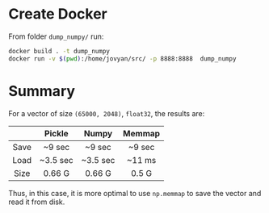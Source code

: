 # Create Docker

From folder `dump_numpy/` run:
```bash
docker build . -t dump_numpy
docker run -v $(pwd):/home/jovyan/src/ -p 8888:8888  dump_numpy
```

# Summary
For a vector of size `(65000, 2048)`, `float32`, the results are:

|      	|  Pickle  	|   Numpy  	| Memmap 	|
|:----:	|:--------:	|:--------:	|:------:	|
| Save 	|  ~9 sec  	|  ~9 sec  	| ~9 sec 	|
| Load 	| ~3.5 sec 	| ~3.5 sec 	| ~11 ms 	|
| Size 	|  0.66 G  	|  0.66 G  	|  0.5 G 	|

Thus, in this case, it is more optimal to use `np.memmap` to save the vector and read it from disk. 


